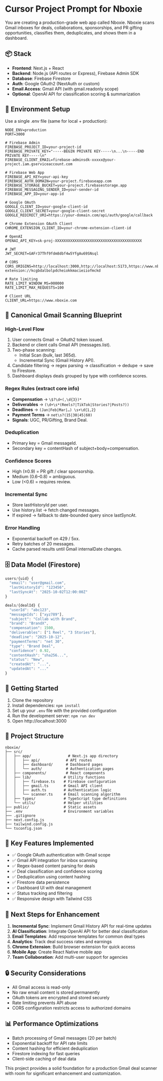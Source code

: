 # Cursor Project Prompt for Nboxie

You are creating a production-grade web app called Nboxie.
Nboxie scans Gmail inboxes for deals, collaborations, sponsorships, and PR gifting opportunities, classifies them, deduplicates, and shows them in a dashboard.

## 📦 Stack
- **Frontend**: Next.js + React
- **Backend**: Node.js (API routes or Express), Firebase Admin SDK
- **Database**: Firebase Firestore
- **Auth**: Google OAuth2 (NextAuth or custom)
- **Email Access**: Gmail API (with gmail.readonly scope)
- **Optional**: OpenAI API for classification scoring & summarization

## 🔐 Environment Setup

Use a single .env file (same for local + production):

```env
NODE_ENV=production
PORT=3000

# Firebase Admin
FIREBASE_PROJECT_ID=your-project-id
FIREBASE_PRIVATE_KEY="-----BEGIN PRIVATE KEY-----\n...\n-----END PRIVATE KEY-----\n"
FIREBASE_CLIENT_EMAIL=firebase-adminsdk-xxxxx@your-project.iam.gserviceaccount.com

# Firebase Web App
FIREBASE_API_KEY=your-api-key
FIREBASE_AUTH_DOMAIN=your-project.firebaseapp.com
FIREBASE_STORAGE_BUCKET=your-project.firebasestorage.app
FIREBASE_MESSAGING_SENDER_ID=your-sender-id
FIREBASE_APP_ID=your-app-id

# Google OAuth
GOOGLE_CLIENT_ID=your-google-client-id
GOOGLE_CLIENT_SECRET=your-google-client-secret
GOOGLE_REDIRECT_URI=https://your-domain.com/api/auth/google/callback

# Chrome Extension OAuth Client
CHROME_EXTENSION_CLIENT_ID=your-chrome-extension-client-id

# OpenAI
OPENAI_API_KEY=sk-proj-XXXXXXXXXXXXXXXXXXXXXXXXXXXXXXXXXXXXXXXX

# JWT
JWT_SECRET=GAFr37Thf9fdm8dbf4w5YfgAu69SNsql

# CORS
CORS_ORIGINS=http://localhost:3000,http://localhost:5173,https://www.nboxie.com,chrome-extension://kcgbdalbolpdcheiokkmacieiiofmckd

# Rate limiting
RATE_LIMIT_WINDOW_MS=900000
RATE_LIMIT_MAX_REQUESTS=100

# Client URL
CLIENT_URL=https://www.nboxie.com
```

## 📜 Canonical Gmail Scanning Blueprint

### High-Level Flow
1. User connects Gmail → OAuth2 token issued.
2. Backend or client calls Gmail API (messages.list).
3. Two-phase scanning:
   - Initial Scan (bulk, last 365d).
   - Incremental Sync (Gmail History API).
4. Candidate filtering → regex parsing → classification → dedupe → save to Firestore.
5. Dashboard displays deals grouped by type with confidence scores.

### Regex Rules (extract core info)
- **Compensation** → `\$?\d+(,\d{3})*`
- **Deliverables** → `(\d+\s*(Reels?|TikTok|Stories?|Posts?))`
- **Deadlines** → `(Jan|Feb|Mar|…) \s+\d{1,2}`
- **Payment Terms** → `net\s?(15|30|45|60)`
- **Signals**: UGC, PR/Gifting, Brand Deal.

### Deduplication
- Primary key = Gmail messageId.
- Secondary key = contentHash of subject+body+compensation.

### Confidence Scores
- High (≥0.9) = PR gift / clear sponsorship.
- Medium (0.6–0.8) = ambiguous.
- Low (<0.6) = requires review.

### Incremental Sync
- Store lastHistoryId per user.
- Use history.list → fetch changed messages.
- If expired → fallback to date-bounded query since lastSyncAt.

### Error Handling
- Exponential backoff on 429 / 5xx.
- Retry batches of 20 messages.
- Cache parsed results until Gmail internalDate changes.

## 🗄️ Data Model (Firestore)

```typescript
users/{uid} {
  "email": "user@gmail.com",
  "lastHistoryId": "123456",
  "lastSyncAt": "2025-10-02T12:00:00Z"
}

deals/{dealId} {
  "userId": "abc123",
  "messageIds": ["xyz789"],
  "subject": "Collab with Brand",
  "brand": "BrandX",
  "compensation": 1500,
  "deliverables": ["1 Reel", "3 Stories"],
  "deadline": "2025-10-12",
  "paymentTerms": "net 30",
  "type": "Brand Deal",
  "confidence": 0.92,
  "contentHash": "sha256...",
  "status": "New",
  "createdAt": "...",
  "updatedAt": "..."
}
```

## 🚀 Getting Started

1. Clone the repository
2. Install dependencies: `npm install`
3. Set up your `.env` file with the provided configuration
4. Run the development server: `npm run dev`
5. Open http://localhost:3000

## 📁 Project Structure

```
nboxie/
├── src/
│   ├── app/                 # Next.js app directory
│   │   ├── api/            # API routes
│   │   ├── dashboard/      # Dashboard pages
│   │   └── auth/           # Authentication pages
│   ├── components/         # React components
│   ├── lib/               # Utility functions
│   │   ├── firebase.ts    # Firebase configuration
│   │   ├── gmail.ts       # Gmail API client
│   │   ├── auth.ts        # Authentication logic
│   │   └── scanner.ts     # Email scanning algorithm
│   ├── types/             # TypeScript type definitions
│   └── utils/             # Helper utilities
├── public/                # Static assets
├── .env                   # Environment variables
├── .gitignore
├── next.config.js
├── tailwind.config.js
└── tsconfig.json
```

## 🔧 Key Features Implemented

- ✅ Google OAuth authentication with Gmail scope
- ✅ Gmail API integration for inbox scanning
- ✅ Regex-based content parsing for deals
- ✅ Deal classification and confidence scoring
- ✅ Deduplication using content hashing
- ✅ Firestore data persistence
- ✅ Dashboard UI with deal management
- ✅ Status tracking and filtering
- ✅ Responsive design with Tailwind CSS

## 🎯 Next Steps for Enhancement

1. **Incremental Sync**: Implement Gmail History API for real-time updates
2. **AI Classification**: Integrate OpenAI API for better deal classification
3. **Email Templates**: Add response templates for common deal types
4. **Analytics**: Track deal success rates and earnings
5. **Chrome Extension**: Build browser extension for quick access
6. **Mobile App**: Create React Native mobile app
7. **Team Collaboration**: Add multi-user support for agencies

## 🔒 Security Considerations

- All Gmail access is read-only
- No raw email content is stored permanently
- OAuth tokens are encrypted and stored securely
- Rate limiting prevents API abuse
- CORS configuration restricts access to authorized domains

## 📊 Performance Optimizations

- Batch processing of Gmail messages (20 per batch)
- Exponential backoff for API rate limits
- Content hashing for efficient deduplication
- Firestore indexing for fast queries
- Client-side caching of deal data

This project provides a solid foundation for a production Gmail deal scanner with room for significant enhancement and customization.


